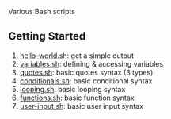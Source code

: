 Various Bash scripts

## Getting Started

1. [hello-world.sh](scripts/hello-world.sh): get a simple output
1. [variables.sh](scripts/variables.sh): defining & accessing variables
1. [quotes.sh](scripts/quotes.sh): basic quotes syntax (3 types)
1. [conditionals.sh](scripts/conditionals.sh): basic conditional syntax
1. [looping.sh](scripts/looping.sh): basic looping syntax
1. [functions.sh](scripts/functions.sh): basic function syntax
1. [user-input.sh](scripts/user-input.sh): basic user input syntax